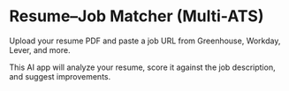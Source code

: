 # Resume–Job Matcher (Multi-ATS)

Upload your resume PDF and paste a job URL from Greenhouse, Workday, Lever, and more.

This AI app will analyze your resume, score it against the job description, and suggest improvements.

